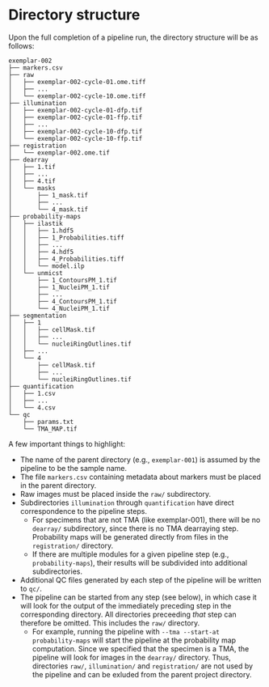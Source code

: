 # Directory structure

Upon the full completion of a pipeline run, the directory structure will be as follows:

```
exemplar-002
├── markers.csv
├── raw
│   ├── exemplar-002-cycle-01.ome.tiff
│   ├── ...
│   └── exemplar-002-cycle-10.ome.tiff
├── illumination
│   ├── exemplar-002-cycle-01-dfp.tif
│   ├── exemplar-002-cycle-01-ffp.tif
│   ├── ...
│   ├── exemplar-002-cycle-10-dfp.tif
│   └── exemplar-002-cycle-10-ffp.tif
├── registration
│   └── exemplar-002.ome.tif
├── dearray
│   ├── 1.tif
│   ├── ...
│   ├── 4.tif
│   └── masks
│       ├── 1_mask.tif
│       ├── ...
│       └── 4_mask.tif
├── probability-maps
│   ├── ilastik
│   │   ├── 1.hdf5
│   │   ├── 1_Probabilities.tiff
│   │   ├── ...
│   │   ├── 4.hdf5
│   │   ├── 4_Probabilities.tiff
│   │   └── model.ilp
│   └── unmicst
│       ├── 1_ContoursPM_1.tif
│       ├── 1_NucleiPM_1.tif
│       ├── ...
│       ├── 4_ContoursPM_1.tif
│       └── 4_NucleiPM_1.tif
├── segmentation
│   ├── 1
│   │   ├── cellMask.tif
│   │   ├── ...
│   │   └── nucleiRingOutlines.tif
│   ├── ...
│   └── 4
│       ├── cellMask.tif
│       ├── ...
│       └── nucleiRingOutlines.tif
├── quantification
│   ├── 1.csv
│   ├── ...
│   └── 4.csv
└── qc
    ├── params.txt
    └── TMA_MAP.tif
```

A few important things to highlight:

* The name of the parent directory (e.g., `exemplar-001`) is assumed by the pipeline to be the sample name.
* The file `markers.csv` containing metadata about markers must be placed in the parent directory.
* Raw images must be placed inside the `raw/` subdirectory.
* Subdirectories `illumination` through `quantification` have direct correspondence to the pipeline steps.
  * For specimens that are not TMA (like exemplar-001), there will be no `dearray/` subdirectory, since there is no TMA dearraying step. Probability maps will be generated directly from files in the `registration/` directory.
  * If there are multiple modules for a given pipeline step (e.g., `probability-maps`), their results will be subdivided into additional subdirectories.
* Additional QC files generated by each step of the pipeline will be written to `qc/`.
* The pipeline can be started from any step (see below), in which case it will look for the output of the immediately preceding step in the corresponding directory. All directories preceeding *that* step can therefore be omitted. This includes the `raw/` directory.
  * For example, running the pipeline with `--tma --start-at probability-maps` will start the pipeline at the probability map computation. Since we specified that the specimen is a TMA, the pipeline will look for images in the `dearray/` directory. Thus, directories `raw/`, `illumination/` and `registration/` are not used by the pipeline and can be exluded from the parent project directory.

